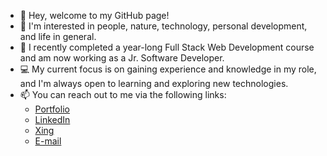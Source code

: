 - 👋  Hey, welcome to my GitHub page!
- 👀  I'm interested in people, nature, technology, personal development, and life in general.
- 🌱  I recently completed a year-long Full Stack Web Development course and am now working as a Jr. Software Developer.
- 💻  My current focus is on gaining experience and knowledge in my role, and I'm always open to learning and exploring new technologies.
- 📫  You can reach out to me via the following links:
  - [Portfolio](https://react-portfolio-alpha-six.vercel.app/)
  - [LinkedIn](https://www.linkedin.com/in/rafaelbenchimoldeoliveira)
  - [Xing](https://www.xing.com/profile/Rafael_BenchimoldeOliveira/cv)
  - [E-mail](mailto:oliveira.sein@gmail.com)

